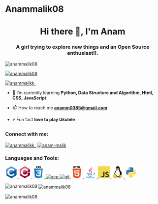 # Anammalik08
<h1 align="center">Hi there 👋, I'm Anam</h1>
<h3 align="center">A girl trying to explore new things and an Open Source enthusiast!!.</h3>

<p align="left"> <img src="https://komarev.com/ghpvc/?username=anammalik08&label=Profile%20views&color=0e75b6&style=flat" alt="anammalik08" /> </p>

<p align="left"> <a href="https://github.com/ryo-ma/github-profile-trophy"><img src="https://github-profile-trophy.vercel.app/?username=anammalik08" alt="anammalik08" /></a> </p>

<p align="left"> <a href="https://twitter.com/anammalikk_" target="blank"><img src="https://img.shields.io/twitter/follow/anammalikk_?logo=twitter&style=for-the-badge" alt="anammalikk_" /></a> </p>

- 🌱 I’m currently learning **Python, Data Structure and Algorithm, Html, CSS, JavaScript**

- 📫 How to reach me **anamm0385@gmail.com**

- ⚡ Fun fact **love to play Ukulele**

<h3 align="left">Connect with me:</h3>
<p align="left">
<a href="https://twitter.com/anammalikk_" target="blank"><img align="center" src="https://raw.githubusercontent.com/rahuldkjain/github-profile-readme-generator/master/src/images/icons/Social/twitter.svg" alt="anammalikk_" height="30" width="40" /></a>
<a href="https://linkedin.com/in/anam-malik" target="blank"><img align="center" src="https://raw.githubusercontent.com/rahuldkjain/github-profile-readme-generator/master/src/images/icons/Social/linked-in-alt.svg" alt="anam-malik" height="30" width="40" /></a>
</p>

<h3 align="left">Languages and Tools:</h3>
<p align="left"> <a href="https://www.cprogramming.com/" target="_blank"> <img src="https://raw.githubusercontent.com/devicons/devicon/master/icons/c/c-original.svg" alt="c" width="40" height="40"/> </a> <a href="https://www.w3schools.com/cpp/" target="_blank"> <img src="https://raw.githubusercontent.com/devicons/devicon/master/icons/cplusplus/cplusplus-original.svg" alt="cplusplus" width="40" height="40"/> </a> <a href="https://www.w3schools.com/css/" target="_blank"> <img src="https://raw.githubusercontent.com/devicons/devicon/master/icons/css3/css3-original-wordmark.svg" alt="css3" width="40" height="40"/> </a> <a href="https://cloud.google.com" target="_blank"> <img src="https://www.vectorlogo.zone/logos/google_cloud/google_cloud-icon.svg" alt="gcp" width="40" height="40"/> </a> <a href="https://git-scm.com/" target="_blank"> <img src="https://www.vectorlogo.zone/logos/git-scm/git-scm-icon.svg" alt="git" width="40" height="40"/> </a> <a href="https://www.w3.org/html/" target="_blank"> <img src="https://raw.githubusercontent.com/devicons/devicon/master/icons/html5/html5-original-wordmark.svg" alt="html5" width="40" height="40"/> </a> <a href="https://www.java.com" target="_blank"> <img src="https://raw.githubusercontent.com/devicons/devicon/master/icons/java/java-original.svg" alt="java" width="40" height="40"/> </a> <a href="https://developer.mozilla.org/en-US/docs/Web/JavaScript" target="_blank"> <img src="https://raw.githubusercontent.com/devicons/devicon/master/icons/javascript/javascript-original.svg" alt="javascript" width="40" height="40"/> </a> <a href="https://www.linux.org/" target="_blank"> <img src="https://raw.githubusercontent.com/devicons/devicon/master/icons/linux/linux-original.svg" alt="linux" width="40" height="40"/> </a> <a href="https://www.python.org" target="_blank"> <img src="https://raw.githubusercontent.com/devicons/devicon/master/icons/python/python-original.svg" alt="python" width="40" height="40"/> </a> </p>

<p><img align="left" src="https://github-readme-stats.vercel.app/api/top-langs?username=anammalik08&show_icons=true&locale=en&layout=compact" alt="anammalik08" /></p>

<p>&nbsp;<img align="center" src="https://github-readme-stats.vercel.app/api?username=anammalik08&show_icons=true&locale=en" alt="anammalik08" /></p>

<p><img align="center" src="https://github-readme-streak-stats.herokuapp.com/?user=anammalik08&" alt="anammalik08" /></p>
